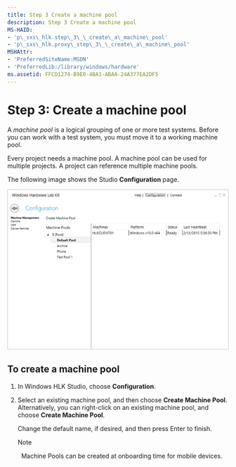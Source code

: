 ```yaml
---
title: Step 3 Create a machine pool
description: Step 3 Create a machine pool
MS-HAID:
- 'p\_sxs\_hlk.step\_3\_\_create\_a\_machine\_pool'
- 'p\_sxs\_hlk.proxy\_step\_3\_\_create\_a\_machine\_pool'
MSHAttr:
- 'PreferredSiteName:MSDN'
- 'PreferredLib:/library/windows/hardware'
ms.assetid: FFCD1274-B9E0-4BA3-ABAA-24A377EA2DF5
---
```


# Step 3: Create a machine pool


A *machine pool* is a logical grouping of one or more test systems. Before you can work with a test system, you must move it to a working machine pool.

Every project needs a machine pool. A machine pool can be used for multiple projects. A project can reference multiple machine pools.

The following image shows the Studio **Configuration** page.

![hlk studio configuration page](images/hlk-studio-configuration-page.png)

## <span id="To_create_a_machine_pool"></span><span id="to_create_a_machine_pool"></span><span id="TO_CREATE_A_MACHINE_POOL"></span>To create a machine pool


1.  In Windows HLK Studio, choose **Configuration**.

2.  Select an existing machine pool, and then choose **Create Machine Pool**. Alternatively, you can right-click on an existing machine pool, and choose **Create Machine Pool**.

    Change the default name, if desired, and then press Enter to finish.

    >[!NOTE]
    >  Machine Pools can be created at onboarding time for mobile devices.

     

 

 






